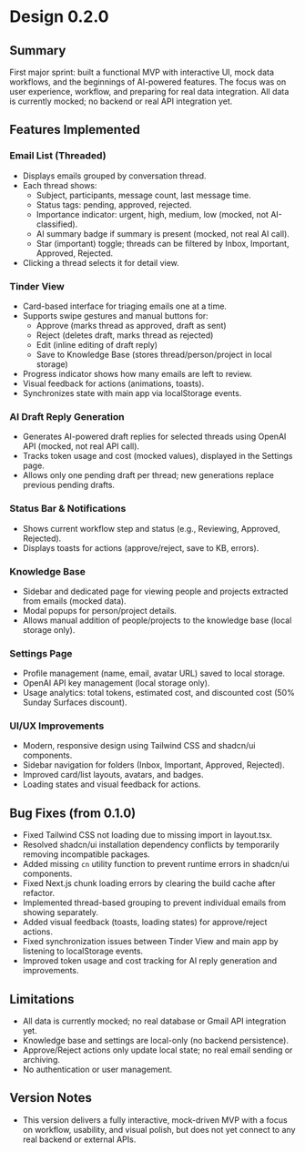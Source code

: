 # Design 0.2.0
## Summary
First major sprint: built a functional MVP with interactive UI, mock data workflows, and the beginnings of AI-powered features. The focus was on user experience, workflow, and preparing for real data integration. All data is currently mocked; no backend or real API integration yet.

## Features Implemented

### Email List (Threaded)
- Displays emails grouped by conversation thread.
- Each thread shows:
  - Subject, participants, message count, last message time.
  - Status tags: pending, approved, rejected.
  - Importance indicator: urgent, high, medium, low (mocked, not AI-classified).
  - AI summary badge if summary is present (mocked, not real AI call).
  - Star (important) toggle; threads can be filtered by Inbox, Important, Approved, Rejected.
- Clicking a thread selects it for detail view.

### Tinder View
- Card-based interface for triaging emails one at a time.
- Supports swipe gestures and manual buttons for:
  - Approve (marks thread as approved, draft as sent)
  - Reject (deletes draft, marks thread as rejected)
  - Edit (inline editing of draft reply)
  - Save to Knowledge Base (stores thread/person/project in local storage)
- Progress indicator shows how many emails are left to review.
- Visual feedback for actions (animations, toasts).
- Synchronizes state with main app via localStorage events.

### AI Draft Reply Generation
- Generates AI-powered draft replies for selected threads using OpenAI API (mocked, not real API call).
- Tracks token usage and cost (mocked values), displayed in the Settings page.
- Allows only one pending draft per thread; new generations replace previous pending drafts.

### Status Bar & Notifications
- Shows current workflow step and status (e.g., Reviewing, Approved, Rejected).
- Displays toasts for actions (approve/reject, save to KB, errors).

### Knowledge Base
- Sidebar and dedicated page for viewing people and projects extracted from emails (mocked data).
- Modal popups for person/project details.
- Allows manual addition of people/projects to the knowledge base (local storage only).

### Settings Page
- Profile management (name, email, avatar URL) saved to local storage.
- OpenAI API key management (local storage only).
- Usage analytics: total tokens, estimated cost, and discounted cost (50% Sunday Surfaces discount).

### UI/UX Improvements
- Modern, responsive design using Tailwind CSS and shadcn/ui components.
- Sidebar navigation for folders (Inbox, Important, Approved, Rejected).
- Improved card/list layouts, avatars, and badges.
- Loading states and visual feedback for actions.

## Bug Fixes (from 0.1.0)
- Fixed Tailwind CSS not loading due to missing import in layout.tsx.
- Resolved shadcn/ui installation dependency conflicts by temporarily removing incompatible packages.
- Added missing `cn` utility function to prevent runtime errors in shadcn/ui components.
- Fixed Next.js chunk loading errors by clearing the build cache after refactor.
- Implemented thread-based grouping to prevent individual emails from showing separately.
- Added visual feedback (toasts, loading states) for approve/reject actions.
- Fixed synchronization issues between Tinder View and main app by listening to localStorage events.
- Improved token usage and cost tracking for AI reply generation and improvements.

## Limitations
- All data is currently mocked; no real database or Gmail API integration yet.
- Knowledge base and settings are local-only (no backend persistence).
- Approve/Reject actions only update local state; no real email sending or archiving.
- No authentication or user management.

## Version Notes
- This version delivers a fully interactive, mock-driven MVP with a focus on workflow, usability, and visual polish, but does not yet connect to any real backend or external APIs.
